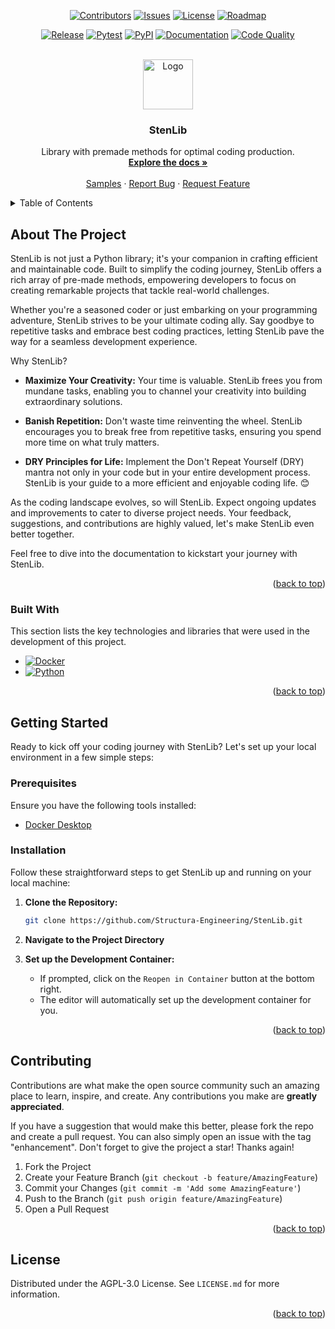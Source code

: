 <a name="readme-top"></a>

<div align="center">

[![Contributors][contributors-shield]][contributors-url]
[![Issues][issues-shield]][issues-url]
[![License][license-shield]][license-url]
[![Roadmap][roadmap-shield]][roadmap-url]

</div>
<div align="center">

[![Release][release-shield]][release-url]
[![Pytest][pytest-shield]][pytest-url]
[![PyPI][pypi-shield]][pypi-url]
[![Documentation][documentation-shield]][documentation-url]
[![Code Quality][codequality-shield]][codequality-url]

</div>

<br />
<div align="center">
  <a href="https://github.com/Structura-Engineering/StenLib">
    <img src=".github/images/favicon.ico" alt="Logo" width="80" height="80">
  </a>

  <h3 align="center">StenLib</h3>

  <p align="center">
    Library with premade methods for optimal coding production.
    <br />
    <a href="https://docs.structura-engineering.com"><strong>Explore the docs »</strong></a>
    <br />
    <br />
    <a href="https://github.com/Structura-Engineering/StenLib">Samples</a>
    ·
    <a href="https://github.com/Structura-Engineering/StenLib/issues">Report Bug</a>
    ·
    <a href="https://github.com/Structura-Engineering/StenLib/issues">Request Feature</a>
  </p>
</div>

<details>
  <summary>Table of Contents</summary>
  <ol>
    <li>
      <a href="#about-the-project">About The Project</a>
      <ul>
        <li><a href="#built-with">Built With</a></li>
      </ul>
    </li>
    <li>
      <a href="#getting-started">Getting Started</a>
      <ul>
        <li><a href="#prerequisites">Prerequisites</a></li>
        <li><a href="#installation">Installation</a></li>
      </ul>
    </li>
    <li><a href="#contributing">Contributing</a></li>
    <li><a href="#license">License</a></li>
  </ol>
</details>

## About The Project

StenLib is not just a Python library; it's your companion in crafting efficient and maintainable code. Built to simplify the coding journey, StenLib offers a rich array of pre-made methods, empowering developers to focus on creating remarkable projects that tackle real-world challenges.

Whether you're a seasoned coder or just embarking on your programming adventure, StenLib strives to be your ultimate coding ally. Say goodbye to repetitive tasks and embrace best coding practices, letting StenLib pave the way for a seamless development experience.

Why StenLib?

- **Maximize Your Creativity:** Your time is valuable. StenLib frees you from mundane tasks, enabling you to channel your creativity into building extraordinary solutions.

- **Banish Repetition:** Don't waste time reinventing the wheel. StenLib encourages you to break free from repetitive tasks, ensuring you spend more time on what truly matters.

- **DRY Principles for Life:** Implement the Don't Repeat Yourself (DRY) mantra not only in your code but in your entire development process. StenLib is your guide to a more efficient and enjoyable coding life. 😊

As the coding landscape evolves, so will StenLib. Expect ongoing updates and improvements to cater to diverse project needs. Your feedback, suggestions, and contributions are highly valued, let's make StenLib even better together.

Feel free to dive into the documentation to kickstart your journey with StenLib.

<p align="right">(<a href="#readme-top">back to top</a>)</p>

### Built With

This section lists the key technologies and libraries that were used in the development of this project.

- [![Docker][docker-shield]][docker-url]
- [![Python][python-shield]][python-url]

<p align="right">(<a href="#readme-top">back to top</a>)</p>

## Getting Started

Ready to kick off your coding journey with StenLib? Let's set up your local environment in a few simple steps:

### Prerequisites

Ensure you have the following tools installed:

- [Docker Desktop](https://www.docker.com/products/docker-desktop/)

### Installation

Follow these straightforward steps to get StenLib up and running on your local machine:

1. **Clone the Repository:**
   ```sh
   git clone https://github.com/Structura-Engineering/StenLib.git
   ```
2. **Navigate to the Project Directory**

3. **Set up the Development Container:**
   - If prompted, click on the `Reopen in Container` button at the bottom right.
   - The editor will automatically set up the development container for you.

<p align="right">(<a href="#readme-top">back to top</a>)</p>

## Contributing

Contributions are what make the open source community such an amazing place to learn, inspire, and create. Any contributions you make are **greatly appreciated**.

If you have a suggestion that would make this better, please fork the repo and create a pull request. You can also simply open an issue with the tag "enhancement".
Don't forget to give the project a star! Thanks again!

1. Fork the Project
2. Create your Feature Branch (`git checkout -b feature/AmazingFeature`)
3. Commit your Changes (`git commit -m 'Add some AmazingFeature'`)
4. Push to the Branch (`git push origin feature/AmazingFeature`)
5. Open a Pull Request

<p align="right">(<a href="#readme-top">back to top</a>)</p>

## License

Distributed under the AGPL-3.0 License. See `LICENSE.md` for more information.

<p align="right">(<a href="#readme-top">back to top</a>)</p>

[contributors-shield]: https://img.shields.io/github/contributors/Structura-Engineering/StenLib?style=for-the-badge&color=blue
[contributors-url]: https://github.com/Structura-Engineering/StenLib/graphs/contributors
[issues-shield]: https://img.shields.io/github/issues/Structura-Engineering/StenLib?style=for-the-badge&color=yellow
[issues-url]: https://github.com/Structura-Engineering/StenLib/issues
[license-shield]: https://img.shields.io/github/license/Structura-Engineering/StenLib?style=for-the-badge&color=green
[license-url]: https://github.com/Structura-Engineering/StenLib/blob/master/LICENSE.md
[roadmap-shield]: https://img.shields.io/badge/Roadmap-Click%20Me!-purple.svg?style=for-the-badge
[roadmap-url]: https://github.com/orgs/Structura-Engineering/projects/2
[docker-shield]: https://img.shields.io/badge/Docker-2496ED?style=for-the-badge&logo=docker&logoColor=white
[docker-url]: https://docker.com/
[python-shield]: https://img.shields.io/badge/Python-3776AB?style=for-the-badge&logo=python&logoColor=white
[python-url]: https://python.org/
[release-shield]: https://img.shields.io/endpoint?url=https://gist.githubusercontent.com/illyrius666/27fc61b978a42aea3bb569da8416b3e6/raw/release_badge.json
[release-url]: https://github.com/Structura-Engineering/StenLib/releases
[pytest-shield]: https://img.shields.io/endpoint?url=https://gist.githubusercontent.com/illyrius666/27fc61b978a42aea3bb569da8416b3e6/raw/pytest_badge.json
[pytest-url]: https://github.com/Structura-Engineering/StenLib/actions
[pypi-shield]: https://img.shields.io/endpoint?url=https://gist.githubusercontent.com/illyrius666/27fc61b978a42aea3bb569da8416b3e6/raw/pypi_badge.json
[pypi-url]: https://pypi.org/project/StenLib/
[documentation-shield]: https://img.shields.io/endpoint?url=https://gist.githubusercontent.com/illyrius666/27fc61b978a42aea3bb569da8416b3e6/raw/docs_badge.json
[documentation-url]: https://docs.structura-engineering.com
[codequality-shield]: https://img.shields.io/endpoint?url=https://gist.githubusercontent.com/illyrius666/27fc61b978a42aea3bb569da8416b3e6/raw/code_quality_badge.json
[codequality-url]: -
